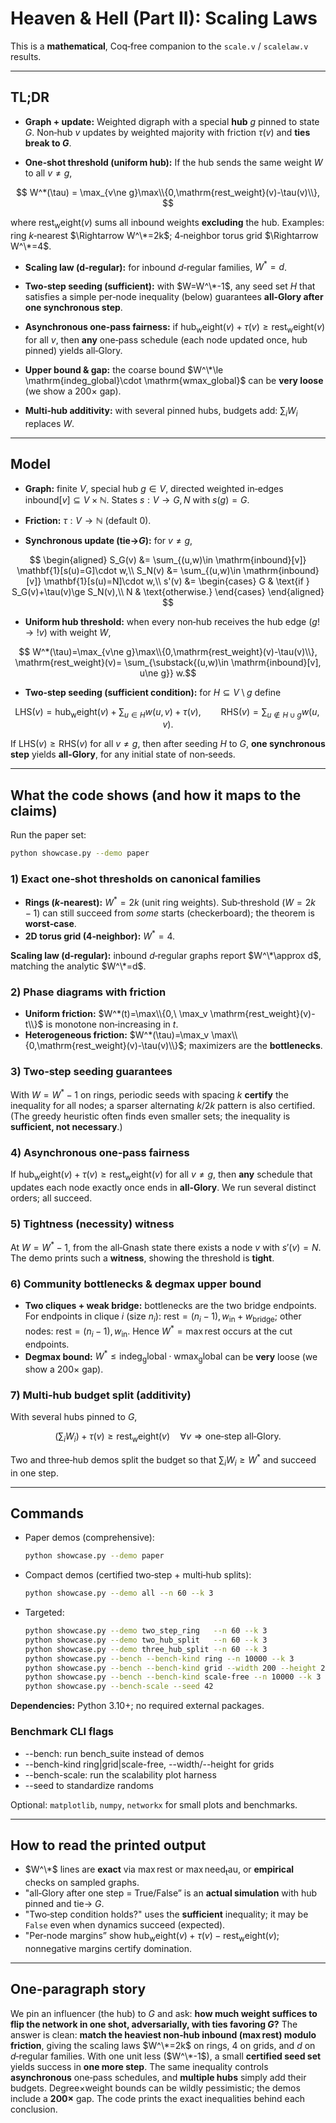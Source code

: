 # Heaven & Hell (Part II): Scaling Laws

This is a **mathematical**, Coq‑free companion to the `scale.v` / `scalelaw.v` results.

---

## TL;DR

* **Graph + update:** Weighted digraph with a special **hub** $g$ pinned to state $G$.
  Non‑hub $v$ updates by weighted majority with friction $\tau(v)$ and **ties break to $G$**.

* **One‑shot threshold (uniform hub):** If the hub sends the same weight $W$ to all $v\ne g$,   

$$ W^*(\tau) = \max_{v\ne g}\max\\{0,\mathrm{rest_weight}(v)-\tau(v)\\}, $$ 
  
  where $\mathrm{rest_weight}(v)$ sums all inbound weights **excluding** the hub.
  Examples: ring $k$‑nearest $\Rightarrow W^\*=2k$; 4‑neighbor torus grid $\Rightarrow W^\*=4$.

* **Scaling law (d‑regular):** for inbound $d$‑regular families, $W^*=d$.

* **Two‑step seeding (sufficient):** with $W=W^\*-1$, any seed set $H$ that satisfies a simple per‑node inequality (below) guarantees **all‑Glory after one synchronous step**.

* **Asynchronous one‑pass fairness:** if $\mathrm{hub_weight}(v)+\tau(v)\ge \mathrm{rest_weight}(v)$ for all $v$, then **any** one‑pass schedule (each node updated once, hub pinned) yields all‑Glory.

* **Upper bound & gap:** the coarse bound $W^\*\le \mathrm{indeg_global}\cdot \mathrm{wmax_global}$ can be **very loose** (we show a $200\times$ gap).

* **Multi‑hub additivity:** with several pinned hubs, budgets add: $\sum_i W_i$ replaces $W$.

---

## Model

* **Graph:** finite $V$, special hub $g\in V$, directed weighted in‑edges $\mathrm{inbound}[v]\subseteq V\times \mathbb{N}$.
  States $s:V\to{G,N}$ with $s(g)=G$.

* **Friction:** $\tau:V\to\mathbb{N}$ (default $0$).

* **Synchronous update (tie->$G$):** for $v\ne g$,

$$
  \begin{aligned}
  S_G(v) &= \sum_{(u,w)\in \mathrm{inbound}[v]} \mathbf{1}[s(u)=G]\cdot w,\\
  S_N(v) &= \sum_{(u,w)\in \mathrm{inbound}[v]} \mathbf{1}[s(u)=N]\cdot w,\\
  s'(v) &= \begin{cases}
  G & \text{if } S_G(v)+\tau(v)\ge S_N(v),\\
  N & \text{otherwise.}
  \end{cases}
  \end{aligned}
  $$

* **Uniform hub threshold:** when every non‑hub receives the hub edge $(g!\to!v)$ with weight $W$,

$$ W^*(\tau)=\max_{v\ne g}\max\\{0,\mathrm{rest_weight}(v)-\tau(v)\\}, \mathrm{rest_weight}(v)= \sum_{\substack{(u,w)\in \mathrm{inbound}[v], u\ne g}} w.$$

* **Two‑step seeding (sufficient condition):** for $H\subseteq V\setminus{g}$ define

$$
  \mathrm{LHS}(v)=\mathrm{hub_weight}(v)+\sum_{u\in H} w(u,v)+\tau(v),\qquad
  \mathrm{RHS}(v)=\sum_{u\notin H\cup{g}} w(u,v).
  $$

  If $\mathrm{LHS}(v)\ge \mathrm{RHS}(v)$ for all $v\ne g$, then after seeding $H$ to $G$,
  **one synchronous step** yields **all‑Glory**, for any initial state of non‑seeds.

---

## What the code shows (and how it maps to the claims)

Run the paper set:

```bash
python showcase.py --demo paper
```

### 1) Exact one‑shot thresholds on canonical families

* **Rings ($k$‑nearest):** $W^*=2k$ (unit ring weights).
  Sub‑threshold ($W=2k-1$) can still succeed from *some* starts (checkerboard); the theorem is **worst‑case**.
* **2D torus grid (4‑neighbor):** $W^*=4$.

**Scaling law (d‑regular):** inbound $d$‑regular graphs report $W^\*\approx d$, matching the analytic $W^\*=d$.

### 2) Phase diagrams with friction

* **Uniform friction:** $W^*(t)=\max\\{0,\ \max_v \mathrm{rest_weight}(v)-t\\}$ is monotone non‑increasing in $t$.
* **Heterogeneous friction:** $W^*(\tau)=\max_v \max\\{0,\mathrm{rest_weight}(v)-\tau(v)\\}$; maximizers are the **bottlenecks**.

### 3) Two‑step seeding guarantees

With $W=W^*-1$ on rings, periodic seeds with spacing $k$ **certify** the inequality for all nodes; a sparser alternating $k/2k$ pattern is also certified.
(The greedy heuristic often finds even smaller sets; the inequality is **sufficient, not necessary**.)

### 4) Asynchronous one‑pass fairness

If $\mathrm{hub_weight}(v)+\tau(v)\ge \mathrm{rest_weight}(v)$ for all $v\ne g$, then **any** schedule that updates each node exactly once ends in **all‑Glory**.
We run several distinct orders; all succeed.

### 5) Tightness (necessity) witness

At $W=W^*-1$, from the all‑Gnash state there exists a node $v$ with $s'(v)=N$. The demo prints such a **witness**, showing the threshold is **tight**.

### 6) Community bottlenecks & degmax upper bound

* **Two cliques + weak bridge:** bottlenecks are the two bridge endpoints.
  For endpoints in clique $i$ (size $n_i$): $\mathrm{rest}=(n_i-1),w_{\mathrm{in}}+w_{\mathrm{bridge}}$;
  other nodes: $\mathrm{rest}=(n_i-1),w_{\mathrm{in}}$. Hence $W^*=\max\mathrm{rest}$ occurs at the cut endpoints.
* **Degmax bound:** $W^*\le \mathrm{indeg_global}\cdot \mathrm{wmax_global}$ can be **very** loose (we show a $200\times$ gap).

### 7) Multi‑hub budget split (additivity)

With several hubs pinned to $G$,

$$
\Big(\sum_i W_i\Big)+\tau(v) \ge \mathrm{rest_weight}(v)\quad\forall v \Rightarrow \text{one‑step all‑Glory}.
$$

Two and three‑hub demos split the budget so that $\sum_i W_i\ge W^*$ and succeed in one step.

---

## Commands

* Paper demos (comprehensive):

  ```bash
  python showcase.py --demo paper
  ```
* Compact demos (certified two‑step + multi‑hub splits):

  ```bash
  python showcase.py --demo all --n 60 --k 3
  ```
* Targeted:

  ```bash
  python showcase.py --demo two_step_ring   --n 60 --k 3
  python showcase.py --demo two_hub_split   --n 60 --k 3
  python showcase.py --demo three_hub_split --n 60 --k 3
  python showcase.py --bench --bench-kind ring --n 10000 --k 3
  python showcase.py --bench --bench-kind grid --width 200 --height 200
  python showcase.py --bench --bench-kind scale-free --n 10000 --k 3 --seed 42
  python showcase.py --bench-scale --seed 42 

  ```

**Dependencies:** Python 3.10+; no required external packages.

### Benchmark CLI flags

  - --bench: run bench_suite instead of demos
  - --bench-kind ring|grid|scale-free, --width/--height for grids
  - --bench-scale: run the scalability plot harness
  - --seed to standardize randoms

Optional: `matplotlib`, `numpy`, `networkx` for small plots and benchmarks.

---

## How to read the printed output

* $W^\*$ lines are **exact** via $\max\mathrm{rest}$ or $\max\mathrm{need_tau}$, or **empirical** checks on sampled graphs.
* "all‑Glory after one step = True/False” is an **actual simulation** with hub pinned and tie-> $G$.
* "Two‑step condition holds?" uses the **sufficient** inequality; it may be `False` even when dynamics succeed (expected).
* "Per‑node margins” show $\mathrm{hub_weight}(v)+\tau(v)-\mathrm{rest_weight}(v)$; nonnegative margins certify domination.

---

## One‑paragraph story

We pin an influencer (the hub) to $G$ and ask: **how much weight suffices to flip the network in one shot, adversarially, with ties favoring $G$?** The answer is clean: **match the heaviest non‑hub inbound ($\max\mathrm{rest}$) modulo friction**, giving the scaling laws $W^\*=2k$ on rings, $4$ on grids, and $d$ on $d$‑regular families. With one unit less ($W^\*-1$), a small **certified seed set** yields success in **one more step**. The same inequality controls **asynchronous** one‑pass schedules, and **multiple hubs** simply add their budgets. Degree×weight bounds can be wildly pessimistic; the demos include a **$200\times$** gap. The code prints the exact inequalities behind each conclusion.

